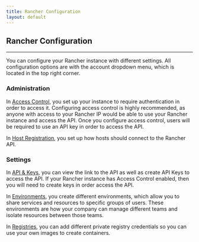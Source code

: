 ```yaml
---
title: Rancher Configuration
layout: default
---
```


## Rancher Configuration
---

You can configure your Rancher instance with different settings. All configuration options are with the account dropdown menu, which is located in the top right corner. 

### Administration
In [Access Control]({{site.baseurl}}/docs/configuration/access-control), you set up your instance to require authentication in order to access it. Configuring access control is highly recommended, as anyone with access to your Rancher IP would be able to use your Rancher instance and access the API. Once you configure access control, users will be required to use an API key in order to access the API.

In [Host Registration]({{site.baseurl}}/docs/configuration/host-registration), you set up how hosts should connect to the Rancher API. 

### Settings

In [API & Keys]({{site.baseurl}}/docs/configuration/api-keys/), you can view the link to the API as well as create API Keys to access the API. If your Rancher instance has Access Control enabled, then you will need to create keys in order access the API.

In [Environments]({{site.baseurl}}/docs/configuration/environments/), you create different environments, which allow you to share services and resources to specific groups of users. These environments are how your company can manage different teams and isolate resources between those teams.

In [Registries]({{site.baseurl}}/docs/configuration/registries/), you can add different private registry credentials so you can use your own images to create containers.

